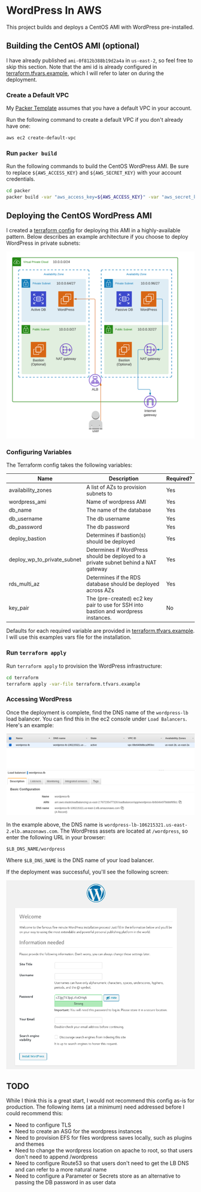 # WordPress In AWS
This project builds and deploys a CentOS AMI with WordPress pre-installed.

## Building the CentOS AMI (optional)
I have already published `ami-0f812b388b19d2a4a` in `us-east-2`, so feel free to skip this section. Note that the ami id is already configured in [terraform.tfvars.example](./terraform.tfvars.example), which I will refer to later on during the deployment.

### Create a Default VPC
My [Packer Template](./packer/template.json) assumes that you have a default VPC in your account.

Run the following command to create a default VPC if you don't already have one:
```bash
aws ec2 create-default-vpc
```

### Run `packer build`
Run the following commands to build the CentOS WordPress AMI. Be sure to replace `${AWS_ACCESS_KEY}` and `${AWS_SECRET_KEY}` with your account credentials.
```bash
cd packer
packer build -var "aws_access_key=${AWS_ACCESS_KEY}" -var "aws_secret_key=${AWS_SECRET_KEY}" template.json
```

## Deploying the CentOS WordPress AMI
I created a [terraform config](./terraform) for deploying this AMI in a highly-available pattern. Below describes an example architecture if you choose to deploy WordPress in private subnets:

![WordPress AWS Architecture](./images/wordpress-aws.png)

### Configuring Variables
The Terraform config takes the following variables:

| Name | Description | Required? |
| ---- | ----------- | --------- |
| availability_zones | A list of AZs to provision subnets to | Yes |
| wordpress_ami | Name of wordpress AMI | Yes |
| db_name | The name of the database | Yes |
| db_username | The db username | Yes |
| db_password | The db password | Yes |
| deploy_bastion | Determines if bastion(s) should be deployed | Yes |
| deploy_wp_to_private_subnet | Determines if WordPress should be deployed to a private subnet behind a NAT gateway | Yes |
| rds_multi_az | Determines if the RDS database should be deployed across AZs | Yes |
| key_pair | The (pre-created) ec2 key pair to use for SSH into bastion and wordpress instances. | No |

Defaults for each required variable are provided in [terraform.tfvars.example](./terraform.tfvars.example). I will use this examples vars file for the installation.

### Run `terraform apply`
Run `terraform apply` to provision the WordPress infrastructure:

```bash
cd terraform
terraform apply -var-file terraform.tfvars.example
```

### Accessing WordPress
Once the deployment is complete, find the DNS name of the `wordpress-lb` load balancer. You can find this in the ec2 console under `Load Balancers`. Here's an example:

![wordpress-lb DNS](./images/wordpress-lb-dns.png)

In the example above, the DNS name is `wordpress-lb-106215321.us-east-2.elb.amazonaws.com`. The WordPress assets are located at `/wordpress`, so enter the following URL in your browser:

```
$LB_DNS_NAME/wordpress
```

Where `$LB_DNS_NAME` is the DNS name of your load balancer.

If the deployment was successful, you'll see the following screen:

![WordPress Install Screen](./images/wordpress-install-screen.png)

## TODO
While I think this is a great start, I would not recommend this config as-is for production. The following items (at a minimum) need addressed before I could recommend this:

* Need to configure TLS
* Need to create an ASG for the wordpress instances
* Need to provision EFS for files wordpress saves locally, such as plugins and themes
* Need to change the wordpress location on apache to root, so that users don't need to append /wordpress
* Need to configure Route53 so that users don't need to get the LB DNS and can refer to a more natural name
* Need to configure a Parameter or Secrets store as an alternative to passing the DB password in as user data